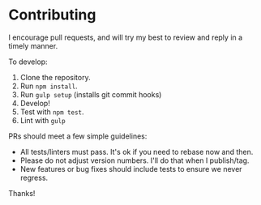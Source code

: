 # Contributing

I encourage pull requests, and will try my best to review and reply in a timely manner.

To develop:

1. Clone the repository.
2. Run `npm install`.
3. Run `gulp setup` (installs git commit hooks)
4. Develop!
5. Test with `npm test`.
6. Lint with `gulp`

PRs should meet a few simple guidelines:

- All tests/linters must pass. It's ok if you need to rebase now and then.
- Please do not adjust version numbers. I'll do that when I publish/tag.
- New features or bug fixes should include tests to ensure we never regress.

Thanks!
